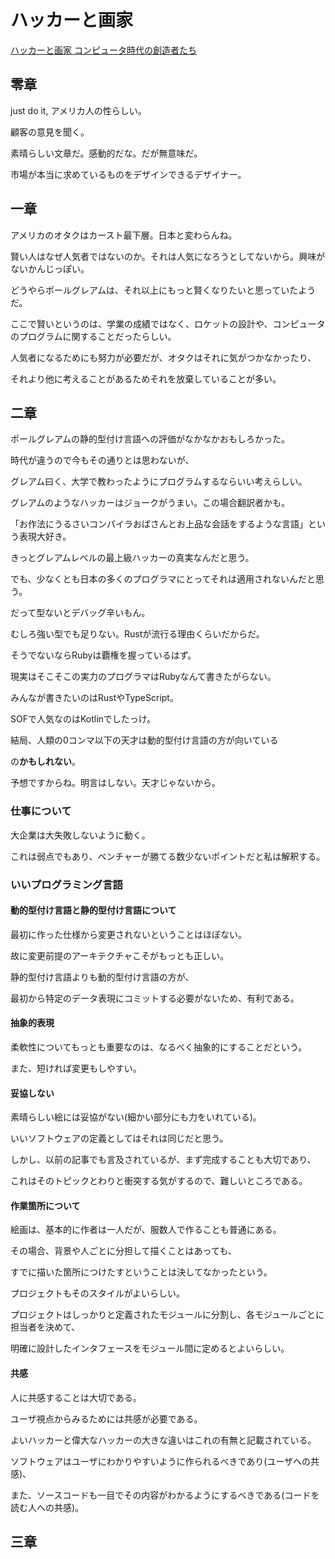 # ハッカーと画家

[ハッカーと画家 コンピュータ時代の創造者たち](https://www.amazon.co.jp/%E3%83%8F%E3%83%83%E3%82%AB%E3%83%BC%E3%81%A8%E7%94%BB%E5%AE%B6-%E3%82%B3%E3%83%B3%E3%83%94%E3%83%A5%E3%83%BC%E3%82%BF%E6%99%82%E4%BB%A3%E3%81%AE%E5%89%B5%E9%80%A0%E8%80%85%E3%81%9F%E3%81%A1-%E3%83%9D%E3%83%BC%E3%83%AB-%E3%82%B0%E3%83%AC%E3%82%A2%E3%83%A0/dp/4274065979)

## 零章

just do it, アメリカ人の性らしい。

顧客の意見を聞く。

素晴らしい文章だ。感動的だな。だが無意味だ。

市場が本当に求めているものをデザインできるデザイナー。

## 一章

アメリカのオタクはカースト最下層。日本と変わらんね。

賢い人はなぜ人気者ではないのか。それは人気になろうとしてないから。興味がないかんじっぽい。

どうやらポールグレアムは、それ以上にもっと賢くなりたいと思っていたようだ。

ここで賢いというのは、学業の成績ではなく、ロケットの設計や、コンピュータのプログラムに関することだったらしい。

人気者になるためにも努力が必要だが、オタクはそれに気がつかなかったり、

それより他に考えることがあるためそれを放棄していることが多い。

## 二章

ポールグレアムの静的型付け言語への評価がなかなかおもしろかった。

時代が違うので今もその通りとは思わないが、

グレアム曰く、大学で教わったようにプログラムするならいい考えらしい。

グレアムのようなハッカーはジョークがうまい。この場合翻訳者かも。

「お作法にうるさいコンパイラおばさんとお上品な会話をするような言語」という表現大好き。

きっとグレアムレベルの最上級ハッカーの真実なんだと思う。

でも、少なくとも日本の多くのプログラマにとってそれは適用されないんだと思う。

だって型ないとデバッグ辛いもん。

むしろ強い型でも足りない。Rustが流行る理由くらいだからだ。

そうでないならRubyは覇権を握っているはず。

現実はそこそこの実力のプログラマはRubyなんて書きたがらない。

みんなが書きたいのはRustやTypeScript。

SOFで人気なのはKotlinでしたっけ。

結局、人類の0コンマ以下の天才は動的型付け言語の方が向いている

の**かもしれない**。

予想ですからね。明言はしない。天才じゃないから。

### 仕事について

大企業は大失敗しないように動く。

これは弱点でもあり、ベンチャーが勝てる数少ないポイントだと私は解釈する。

### いいプログラミング言語

#### 動的型付け言語と静的型付け言語について

最初に作った仕様から変更されないということはほぼない。

故に変更前提のアーキテクチャこそがもっとも正しい。

静的型付け言語よりも動的型付け言語の方が、

最初から特定のデータ表現にコミットする必要がないため、有利である。

#### 抽象的表現

柔軟性についてもっとも重要なのは、なるべく抽象的にすることだという。

また、短ければ変更もしやすい。

#### 妥協しない

素晴らしい絵には妥協がない(細かい部分にも力をいれている)。

いいソフトウェアの定義としてはそれは同じだと思う。

しかし、以前の記事でも言及されているが、まず完成することも大切であり、

これはそのトピックとわりと衝突する気がするので、難しいところである。

#### 作業箇所について

絵画は、基本的に作者は一人だが、服数人で作ることも普通にある。

その場合、背景や人ごとに分担して描くことはあっても、

すでに描いた箇所につけたすということは決してなかったという。

プロジェクトもそのスタイルがよいらしい。

プロジェクトはしっかりと定義されたモジュールに分割し、各モジュールごとに担当者を決めて、

明確に設計したインタフェースをモジュール間に定めるとよいらしい。

#### 共感

人に共感することは大切である。

ユーザ視点からみるためには共感が必要である。

よいハッカーと偉大なハッカーの大きな違いはこれの有無と記載されている。

ソフトウェアはユーザにわかりやすいように作られるべきであり(ユーザへの共感)、

また、ソースコードも一目でその内容がわかるようにするべきである(コードを読む人への共感)。

## 三章
